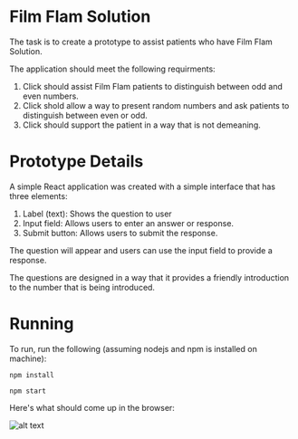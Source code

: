 # Film Flam Solution

The task is to create a prototype to assist patients who have Film Flam Solution. 

The application should meet the following requirments:

1. Click should assist Film Flam patients to distinguish between odd and even numbers.
2. Click shold allow a way to present random numbers and ask patients to distinguish between even or odd.
3. Click should support the patient in a way that is not demeaning. 

# Prototype Details

A simple React application was created with a simple interface that has three elements:

1. Label (text): Shows the question to user
2. Input field: Allows users to enter an answer or response.
3. Submit button: Allows users to submit the response.

The question will appear and users can use the input field to provide a response.

The questions are designed in a way that it provides a friendly introduction to the number that is being introduced. 

# Running 

To run, run the following (assuming nodejs and npm is installed on machine):

```npm install```

```npm start```

Here's what should come up in the browser:

![alt text](https://github.com/ehsu0268/film-flam-solution/blob/master/front.jpg)